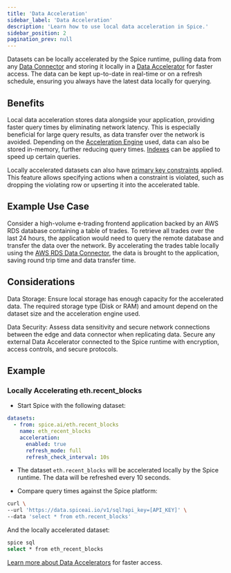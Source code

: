 ```yaml
---
title: 'Data Acceleration'
sidebar_label: 'Data Acceleration'
description: 'Learn how to use local data acceleration in Spice.'
sidebar_position: 2
pagination_prev: null
---
```


Datasets can be locally accelerated by the Spice runtime, pulling data from any [Data Connector](/components/data-connectors) and storing it locally in a [Data Accelerator](/components/data-accelerators) for faster access. The data can be kept up-to-date in real-time or on a refresh schedule, ensuring you always have the latest data locally for querying.

## Benefits

Local data acceleration stores data alongside your application, providing faster query times by eliminating network latency. This is especially beneficial for large query results, as data transfer over the network is avoided. Depending on the [Acceleration Engine](/components/data-accelerators) used, data can also be stored in-memory, further reducing query times. [Indexes](./indexes.md) can be applied to speed up certain queries.

Locally accelerated datasets can also have [primary key constraints](./constraints.md) applied. This feature allows specifying actions when a constraint is violated, such as dropping the violating row or upserting it into the accelerated table.

## Example Use Case

Consider a high-volume e-trading frontend application backed by an AWS RDS database containing a table of trades. To retrieve all trades over the last 24 hours, the application would need to query the remote database and transfer the data over the network. By accelerating the trades table locally using the [AWS RDS Data Connector](https://github.com/spiceai/quickstarts/tree/trunk/rds-aurora-mysql), the data is brought to the application, saving round trip time and data transfer time.

## Considerations

Data Storage: Ensure local storage has enough capacity for the accelerated data. The required storage type (Disk or RAM) and amount depend on the dataset size and the acceleration engine used.

Data Security: Assess data sensitivity and secure network connections between the edge and data connector when replicating data. Secure any external Data Accelerator connected to the Spice runtime with encryption, access controls, and secure protocols.

## Example

### Locally Accelerating eth.recent_blocks

- Start Spice with the following dataset:

```yaml
datasets:
  - from: spice.ai/eth.recent_blocks
    name: eth_recent_blocks
    acceleration:
      enabled: true
      refresh_mode: full
      refresh_check_interval: 10s
```

- The dataset `eth.recent_blocks` will be accelerated locally by the Spice runtime. The data will be refreshed every 10 seconds.

- Compare query times against the Spice platform:

```bash
curl \
--url 'https://data.spiceai.io/v1/sql?api_key=[API_KEY]' \
--data 'select * from eth.recent_blocks'
```

And the locally accelerated dataset:

```bash
spice sql
select * from eth_recent_blocks
```

[Learn more about Data Accelerators](/components/data-accelerators) for faster access.
